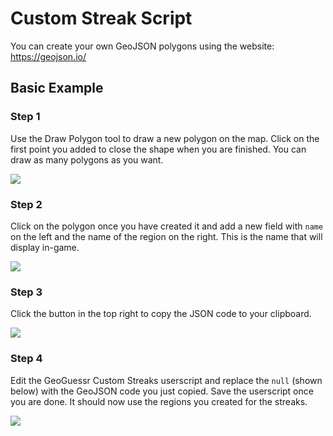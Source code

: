 # Custom Streak Script

You can create your own GeoJSON polygons using the website: https://geojson.io/

## Basic Example

### Step 1

Use the Draw Polygon tool to draw a new polygon on the map. Click on the first point you added to close the shape when you are finished. You can draw as many polygons as you want.

![](https://i.imgur.com/2zvBTzz.jpg)

### Step 2

Click on the polygon once you have created it and add a new field with `name` on the left and the name of the region on the right. This is the name that will display in-game.

![](https://i.imgur.com/8OoFEX8.jpg)

### Step 3

Click the button in the top right to copy the JSON code to your clipboard.

![](https://i.imgur.com/6c655Jl.jpg)

### Step 4

Edit the GeoGuessr Custom Streaks userscript and replace the `null` (shown below) with the GeoJSON code you just copied. Save the userscript once you are done. It should now use the regions you created for the streaks.

![](https://i.imgur.com/ae8Izos.jpg)